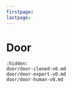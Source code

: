 ```yaml
---
firstpage:
lastpage:
---
```


# Door

```{toctree}
:hidden:
door/door-cloned-v0.md
door/door-expert-v0.md
door/door-human-v0.md
```
